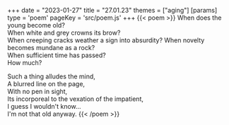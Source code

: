 +++
date = "2023-01-27"
title = "27.01.23"
themes = ["aging"]
[params]
  type = 'poem'
  pageKey = 'src/poem.js'
+++
{{< poem >}}
When does the young become old?  
When white and grey crowns its brow?  
When creeping cracks weather a sign into absurdity?
When novelty becomes mundane as a rock?  
When sufficient time has passed?  
How much?  
  
Such a thing alludes the mind,  
A blurred line on the page,  
With no pen in sight,  
Its incorporeal to the vexation of the impatient,  
I guess I wouldn't know...  
I'm not that old anyway.
{{< /poem >}}